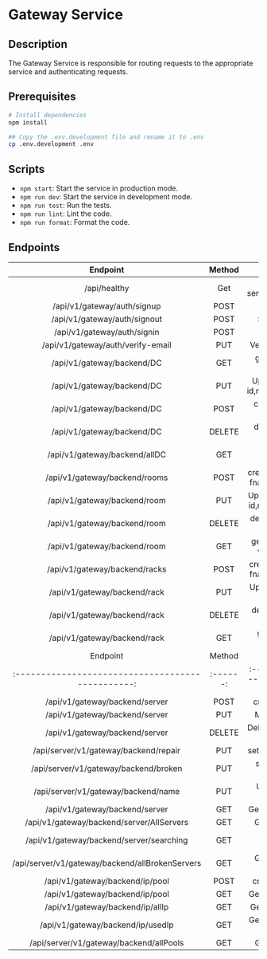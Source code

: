 # Gateway Service

## Description

The Gateway Service is responsible for routing requests to the appropriate service and authenticating requests.

## Prerequisites

```bash
# Install dependencies
npm install

## Copy the .env.development file and rename it to .env
cp .env.development .env
```

## Scripts

- `npm start`: Start the service in production mode.
- `npm run dev`: Start the service in development mode.
- `npm run test`: Run the tests.
- `npm run lint`: Lint the code.
- `npm run format`: Format the code.

## Endpoints

|             Endpoint              | Method |           Description            |
|:---------------------------------:|:------:|:--------------------------------:|
|           /api/healthy            |  Get   | Check if the service is running. |
|    /api/v1/gateway/auth/signup    |  POST  |           Signup user            |
|   /api/v1/gateway/auth/signout    |  POST  |           Signout user           |
|    /api/v1/gateway/auth/signin    |  POST  |           Signin user            |
| /api/v1/gateway/auth/verify-email |  PUT   |        Verify user email         |
|     /api/v1/gateway/backend/DC    |  GET   |      get DC details with id      |
|     /api/v1/gateway/backend/DC    |  PUT   |  Update DC with id,name,roomNum  |
|     /api/v1/gateway/backend/DC    |  POST  |       create DC with name        |
|     /api/v1/gateway/backend/DC    | DELETE |       delete DC with name        |
|    /api/v1/gateway/backend/allDC  |  GET   |      get visual information      |
|     /api/v1/gateway/backend/rooms |  POST  |create rooms with fname,num,array |
|     /api/v1/gateway/backend/room  |  PUT   | Update room with id,name,rackNum |
|     /api/v1/gateway/backend/room  | DELETE |      delete room with name,id    |
|     /api/v1/gateway/backend/room  |  GET   |  get room details with name,id   |
|     /api/v1/gateway/backend/racks |  POST  |create racks with fname,num,array |
|     /api/v1/gateway/backend/rack  |  PUT   | Update rack with id,name         |
|     /api/v1/gateway/backend/rack  | DELETE |      delete rack with r/rk,id    |
|     /api/v1/gateway/backend/rack  |  GET   |    get rack with name,r/rkid     |
|             Endpoint                            | Method |           Description            |
|:-----------------------------------------------:|:------:|:--------------------------------:|
|  /api/v1/gateway/backend/server                 |  POST  |    create a server               |
|  /api/v1/gateway/backend/server                 |  PUT   |    Move a server                 |
|  /api/v1/gateway/backend/server                 | DELETE |    Delete a server by id         |
|/api/server/v1/gateway/backend/repair            |  PUT   |     set server healthy           |
|/api/server/v1/gateway/backend/broken            |  PUT   |    set server not healthy        |
|    /api/server/v1/gateway/backend/name          |  PUT   |       Update serve name          |
|/api/v1/gateway/backend/server                   |  GET   |    Get a server by id            |
|/api/v1/gateway/backend/server/AllServers        |  GET   |   Get all servers                |
|/api/v1/gateway/backend/server/searching         |  GET   |    Get a server searching        |
|/api/server/v1/gateway/backend/allBrokenServers  |  GET   | Get all servers broken           |
|/api/v1/gateway/backend/ip/pool                  |  POST  |    create a ip pool              |
|/api/v1/gateway/backend/ip/pool                  |  GET   |    Get a ippool by id            |
|/api/v1/gateway/backend/ip/allIp                 |  GET   |   Get all service ip             |
|/api/v1/gateway/backend/ip/usedIp                |  GET   |    Get ips which are used        |
|/api/server/v1/gateway/backend/allPools          |  GET   | Get all ippools                  |